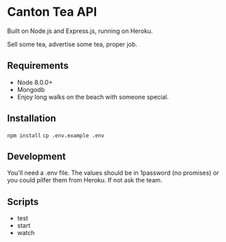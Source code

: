# Canton Tea API

Built on Node.js and Express.js, running on Heroku.

Sell some tea, advertise some tea, proper job.

## Requirements

- Node 8.0.0+
- Mongodb
- Enjoy long walks on the beach with someone special.

## Installation

`npm install`
`cp .env.example .env`

## Development

You'll need a .env file. The values should be in 1password (no promises) or you could pilfer them from Heroku. If not ask the team.

## Scripts

- test
- start
- watch